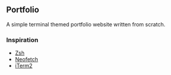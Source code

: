 ## Portfolio

A simple terminal themed portfolio website written from scratch.

### Inspiration
* [Zsh](https://www.zsh.org/)
* [Neofetch](https://github.com/dylanaraps/neofetch)
* [iTerm2](https://iterm2.com/)
